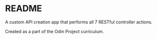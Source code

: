 # README

A custom API creation app that performs all 7 RESTful controller actions.

Created as a part of the Odin Project curriculum.
